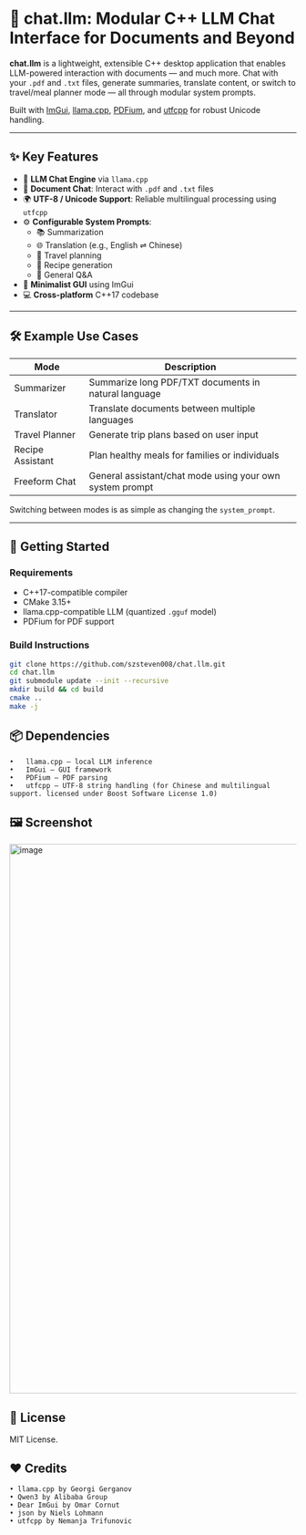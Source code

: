 # 💬 chat.llm: Modular C++ LLM Chat Interface for Documents and Beyond

**chat.llm** is a lightweight, extensible C++ desktop application that enables LLM-powered interaction with documents — and much more. Chat with your `.pdf` and `.txt` files, generate summaries, translate content, or switch to travel/meal planner mode — all through modular system prompts.

Built with [ImGui](https://github.com/ocornut/imgui), [llama.cpp](https://github.com/ggerganov/llama.cpp), [PDFium](https://pdfium.googlesource.com/pdfium), and [utfcpp](https://github.com/nemtrif/utfcpp) for robust Unicode handling.

---

## ✨ Key Features

- 🧠 **LLM Chat Engine** via `llama.cpp`
- 📄 **Document Chat**: Interact with `.pdf` and `.txt` files
- 🌍 **UTF-8 / Unicode Support**: Reliable multilingual processing using `utfcpp`
- ⚙️ **Configurable System Prompts**:
  - 📚 Summarization
  - 🌐 Translation (e.g., English ⇌ Chinese)
  - 🧳 Travel planning
  - 🍱 Recipe generation
  - 💬 General Q&A
- 🧩 **Minimalist GUI** using ImGui
- 💻 **Cross-platform** C++17 codebase

---

## 🛠️ Example Use Cases

| Mode              | Description                                                |
|-------------------|------------------------------------------------------------|
| Summarizer        | Summarize long PDF/TXT documents in natural language       |
| Translator        | Translate documents between multiple languages             |
| Travel Planner    | Generate trip plans based on user input                    |
| Recipe Assistant  | Plan healthy meals for families or individuals             |
| Freeform Chat     | General assistant/chat mode using your own system prompt   |

Switching between modes is as simple as changing the `system_prompt`.

---

## 🔧 Getting Started

### Requirements

- C++17-compatible compiler
- CMake 3.15+
- llama.cpp-compatible LLM (quantized `.gguf` model)
- PDFium for PDF support

### Build Instructions

```bash
git clone https://github.com/szsteven008/chat.llm.git
cd chat.llm
git submodule update --init --recursive
mkdir build && cd build
cmake ..
make -j
```

## 📦 Dependencies
	•	llama.cpp — local LLM inference
	•	ImGui — GUI framework
	•	PDFium — PDF parsing
	•	utfcpp — UTF-8 string handling (for Chinese and multilingual support. licensed under Boost Software License 1.0)

## 🖼️ Screenshot
<img width="964" alt="image" src="https://github.com/user-attachments/assets/1583a720-14e6-4271-ba31-b5c9ce5539ef" />

## 📄 License
MIT License. 

## ❤️ Credits
	• llama.cpp by Georgi Gerganov
	• Qwen3 by Alibaba Group
	• Dear ImGui by Omar Cornut
	• json by Niels Lohmann
	• utfcpp by Nemanja Trifunovic

